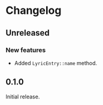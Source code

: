 # Changelog

## Unreleased

### New features

- Added `LyricEntry::name` method.

## 0.1.0

Initial release.
